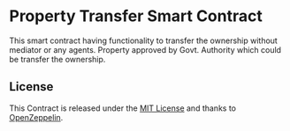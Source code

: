 # Property Transfer Smart Contract

This smart contract having functionality to transfer the ownership without mediator or any agents.  Property approved by Govt. Authority which could be transfer the ownership. 


## License

This Contract is released under the [MIT License](LICENSE) and thanks to [OpenZeppelin](https://openzeppelin.com).

